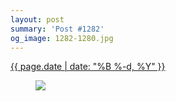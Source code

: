 ```yaml
---
layout: post
summary: 'Post #1282'
og_image: 1282-1280.jpg
---
```


<div class="post">
 <time>
  <a href="/1282">
   {{ page.date | date: "%B %-d, %Y" }}
  </a>
 </time>
 <a href="/1282">
  <figure data-taken="1/19/2021">
   <img sizes="(min-width: 700px) 50vw, calc(100vw - 2rem)" src="{{ site.assets_url }}/1282-640.jpg" srcset="{{ site.assets_url }}/1282-320.jpg 320w, {{ site.assets_url }}/1282-640.jpg 640w, {{ site.assets_url }}/1282-960.jpg 960w, {{ site.assets_url }}/1282-1280.jpg 1280w"/>
  </figure>
 </a>
</div>
